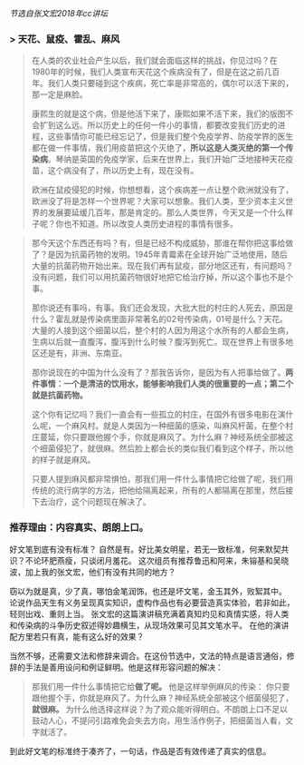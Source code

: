 _节选自张文宏2018年cc讲坛_
### > **天花、鼠疫、霍乱、麻风**
> 在人类的农业社会产生以后，我们就会面临这样的挑战，你见过吗？在1980年的时候，我们人类宣布天花这个疾病没有了，但是在这之前几百年。我们人类只要碰到这个疾病，死亡率是非常高的，偶尔可以活下来的，那一定是麻脸。
> 
> 康熙生的就是这个病，但是他活下来了，康熙如果不活下来，我们的版图不会扩到这么远。所以历史上的任何一件小的事情，都要改变我们历史的进程，这些事情你可能已经忘记了，但是我们整个免疫学界、防疫学界的医生都在做一件事情，我们用疫苗把这个灭绝了，**所以这是人类灭绝的第一个传染病**。琴纳是英国的免疫学家，后来在世界上，我们开始广泛地接种天花疫苗，这个病没有了，所以历史上有，现在没有。
> 
> 欧洲在鼠疫侵犯的时候，你想想看，这个疾病差一点让整个欧洲就没有了，欧洲没了将是怎样一个世界呢？大家可以想象。我们人类，至少资本主义世界的发展要延缓几百年，那是肯定的。那么人类世界，今天又是一个什么样子呢？你也不知道。所以改变人类历史进程的事情有很多。

> 那今天这个东西还有吗？有，但是已经不构成威胁，那谁在帮你把这事给做了？是因为抗菌药物的发明。1945年青霉素在全球开始广泛地使用，随后大量的抗菌药物开始出来。现在我们再有鼠疫，部分地区还有，有问题吗？没有问题，我们可以用抗菌药物很好地把它给治疗掉，所以这个事也不是个事。
> 
> 那你说还有事吗，有事。我们还会发现，大批大批的村庄的人死去，原因是什么？霍乱就是传染病里面非常著名的02号传染病，01号是什么？天花。大量的人接到这个细菌以后，整个村的人因为用这个水所有的人都会生病，生病以后就一直腹泻，腹泻到什么时候？腹泻到死亡。现在世界上有很多地区还是有，非洲、东南亚。
> 
> 那你说现在的中国为什么没有了？那我告诉你，是因为有人把事给做了。**两件事情：一个是清洁的饮用水，能够影响我们人类的很重要的一点；第二个就是抗菌药物。**
> 
> 这个你有记忆吗？我们一直会有一些孤立的村庄，在国外有很多电影在演什么呢，一个麻风村。就是人类因为一种细菌的感染，叫麻风杆菌，在整个村庄蔓延，你只要跟他握个手，你就是麻风了。为什么麻？神经系统全部被这个细菌侵犯了，就很麻。然后脸上都会长的类似我们看到这个样子，所以他的样子就是麻风。
> 
> 只要人提到麻风都非常惧怕，那我们用一件什么事情把它给做了呢，我们用传统的流行病学的方法，把他给隔离起来，所有的人都隔离在那里，然后接下去治疗，这个问题现在解决了。

### 推荐理由：内容真实、朗朗上口。
好文笔到底有没有标准？
自然是有。好比美女明星，若无一致标准，何来默契共识？不论环肥燕瘦，只谈闭月羞花。
这次组员有推荐鲁迅和阿来，朱镕基和吴晓波，加上我的张文宏，他们有没有共同的地方？

窃以为就是真，少了真，哪怕金笔润饰，也还是坏文笔，金玉其外，败絮其中。
论说作品天生有义务呈现真实知识，虚构作品也有必要营造真实体验，若非如此，轻则出戏、重则上当。
张文宏的这篇演讲稿充满着真知灼见和真情实感，将人类和传染病的斗争历史叙述得妙趣横生，从现场效果可见其文笔水平。
在他的演讲配方里若只有真，能有这么好的效果？

当然不够，还需要文法和修辞来调合。在这份节选中，文法的特点是语言通俗，修辞的手法是善用设问和例证鲜明。他是这样形容问题的解决：
> 那我们用一件什么事情把它给**做了呢。**
他是这样举例麻风的传染：
> 你只要跟他握个手，你就是麻风了。为什么麻？神经系统全部被这个细菌侵犯了，**就很麻。**
为什么他选择这样说？为了观众能听得明白。不朗朗上口不足以鼓动人心，不提问引路难免会失去方向，用生活作例子，把细菌当人看，文字就活了。

到此好文笔的标准终于凑齐了，一句话，作品是否有效传递了真实的信息。
